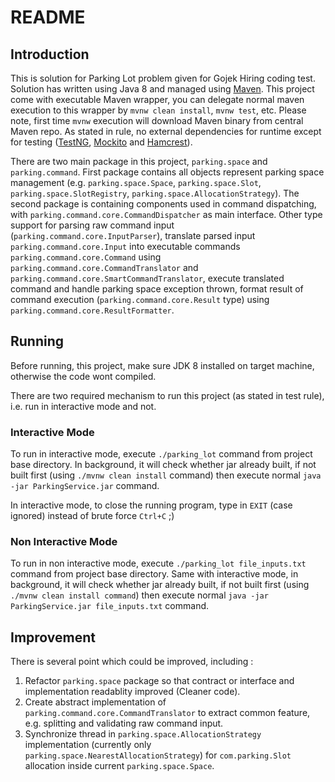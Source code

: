 # README

## Introduction

This is solution for Parking Lot problem given for Gojek Hiring coding test. Solution has written using Java 8 and managed using [Maven](https://maven.apache.org/). This project come with executable Maven wrapper, you can delegate normal maven execution to this wrapper by ```mvnw clean install```, ```mvnw test```, etc. Please note, first time ```mvnw``` execution will download Maven binary from central Maven repo. As stated in rule, no external dependencies for runtime except for testing ([TestNG](http://testng.org/doc/), [Mockito](http://site.mockito.org/) and [Hamcrest](http://hamcrest.org/)).

There are two main package in this project, ```parking.space``` and ```parking.command```. First package contains all objects represent parking space management (e.g. ```parking.space.Space```, ```parking.space.Slot```, ```parking.space.SlotRegistry```, ```parking.space.AllocationStrategy```). The second package is containing components used in command dispatching, with ```parking.command.core.CommandDispatcher``` as main interface. Other type support for parsing raw command input (```parking.command.core.InputParser```), translate parsed input ```parking.command.core.Input``` into executable commands ```parking.command.core.Command``` using ```parking.command.core.CommandTranslator``` and ```parking.command.core.SmartCommandTranslator```, execute translated command and handle parking space exception thrown, format result of command execution (```parking.command.core.Result``` type) using ```parking.command.core.ResultFormatter```.

## Running

Before running, this project, make sure JDK 8 installed on target machine, otherwise the code wont compiled.

There are two required mechanism to run this project (as stated in test rule), i.e. run in interactive mode and not.

### Interactive Mode

To run in interactive mode, execute ```./parking_lot``` command from project base directory. In background, it will check whether jar already built, if not built first (using ```./mvnw clean install``` command) then execute normal ```java -jar ParkingService.jar``` command.

In interactive mode, to close the running program, type in ```EXIT``` (case ignored) instead of brute force ```Ctrl+C``` ;)

### Non Interactive Mode

To run in non interactive mode, execute ```./parking_lot file_inputs.txt``` command from project base directory. Same with interactive mode, in background, it will check whether jar already built, if not built first (using ```./mvnw clean install command```) then execute normal ```java -jar ParkingService.jar file_inputs.txt``` command.

## Improvement

There is several point which could be improved, including :

1. Refactor ```parking.space``` package so that contract or interface and implementation readablity improved (Cleaner code).
2. Create abstract implementation of ```parking.command.core.CommandTranslator``` to extract common feature, e.g. splitting and validating raw command input.
3. Synchronize thread in ```parking.space.AllocationStrategy``` implementation (currently only ```parking.space.NearestAllocationStrategy```) for ```com.parking.Slot``` allocation inside current ```parking.space.Space```.

